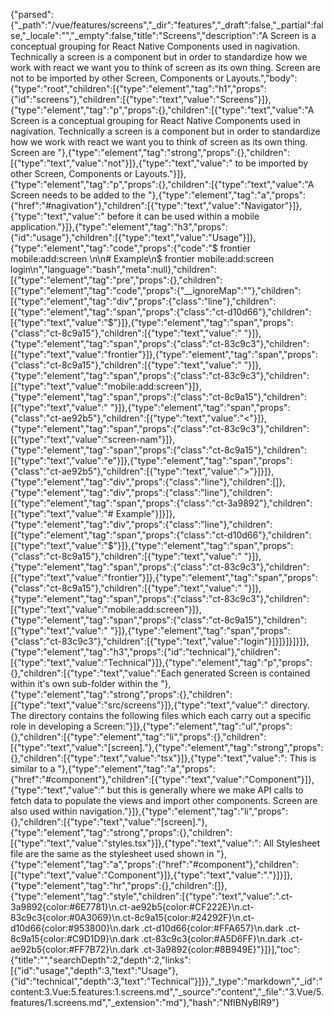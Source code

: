 {"parsed":{"_path":"/vue/features/screens","_dir":"features","_draft":false,"_partial":false,"_locale":"","_empty":false,"title":"Screens","description":"A Screen is a conceptual grouping for React Native Components used in nagivation. Technically a screen is a component but in order to standardize how we work with react we want you to think of screen as its own thing. Screen are not to be imported by other Screen, Components or Layouts.","body":{"type":"root","children":[{"type":"element","tag":"h1","props":{"id":"screens"},"children":[{"type":"text","value":"Screens"}]},{"type":"element","tag":"p","props":{},"children":[{"type":"text","value":"A Screen is a conceptual grouping for React Native Components used in nagivation. Technically a screen is a component but in order to standardize how we work with react we want you to think of screen as its own thing. Screen are "},{"type":"element","tag":"strong","props":{},"children":[{"type":"text","value":"not"}]},{"type":"text","value":" to be imported by other Screen, Components or Layouts."}]},{"type":"element","tag":"p","props":{},"children":[{"type":"text","value":"A Screen needs to be added to the "},{"type":"element","tag":"a","props":{"href":"#nagivation"},"children":[{"type":"text","value":"Navigator"}]},{"type":"text","value":" before it can be used within a mobile application."}]},{"type":"element","tag":"h3","props":{"id":"usage"},"children":[{"type":"text","value":"Usage"}]},{"type":"element","tag":"code","props":{"code":"$ frontier mobile:add:screen <screen-name>\n\n# Example\n$ frontier mobile:add:screen login\n","language":"bash","meta":null},"children":[{"type":"element","tag":"pre","props":{},"children":[{"type":"element","tag":"code","props":{"__ignoreMap":""},"children":[{"type":"element","tag":"div","props":{"class":"line"},"children":[{"type":"element","tag":"span","props":{"class":"ct-d10d66"},"children":[{"type":"text","value":"$"}]},{"type":"element","tag":"span","props":{"class":"ct-8c9a15"},"children":[{"type":"text","value":" "}]},{"type":"element","tag":"span","props":{"class":"ct-83c9c3"},"children":[{"type":"text","value":"frontier"}]},{"type":"element","tag":"span","props":{"class":"ct-8c9a15"},"children":[{"type":"text","value":" "}]},{"type":"element","tag":"span","props":{"class":"ct-83c9c3"},"children":[{"type":"text","value":"mobile:add:screen"}]},{"type":"element","tag":"span","props":{"class":"ct-8c9a15"},"children":[{"type":"text","value":" "}]},{"type":"element","tag":"span","props":{"class":"ct-ae92b5"},"children":[{"type":"text","value":"<"}]},{"type":"element","tag":"span","props":{"class":"ct-83c9c3"},"children":[{"type":"text","value":"screen-nam"}]},{"type":"element","tag":"span","props":{"class":"ct-8c9a15"},"children":[{"type":"text","value":"e"}]},{"type":"element","tag":"span","props":{"class":"ct-ae92b5"},"children":[{"type":"text","value":">"}]}]},{"type":"element","tag":"div","props":{"class":"line"},"children":[]},{"type":"element","tag":"div","props":{"class":"line"},"children":[{"type":"element","tag":"span","props":{"class":"ct-3a9892"},"children":[{"type":"text","value":"# Example"}]}]},{"type":"element","tag":"div","props":{"class":"line"},"children":[{"type":"element","tag":"span","props":{"class":"ct-d10d66"},"children":[{"type":"text","value":"$"}]},{"type":"element","tag":"span","props":{"class":"ct-8c9a15"},"children":[{"type":"text","value":" "}]},{"type":"element","tag":"span","props":{"class":"ct-83c9c3"},"children":[{"type":"text","value":"frontier"}]},{"type":"element","tag":"span","props":{"class":"ct-8c9a15"},"children":[{"type":"text","value":" "}]},{"type":"element","tag":"span","props":{"class":"ct-83c9c3"},"children":[{"type":"text","value":"mobile:add:screen"}]},{"type":"element","tag":"span","props":{"class":"ct-8c9a15"},"children":[{"type":"text","value":" "}]},{"type":"element","tag":"span","props":{"class":"ct-83c9c3"},"children":[{"type":"text","value":"login"}]}]}]}]}]},{"type":"element","tag":"h3","props":{"id":"technical"},"children":[{"type":"text","value":"Technical"}]},{"type":"element","tag":"p","props":{},"children":[{"type":"text","value":"Each generated Screen is contained within it's own sub-folder within the "},{"type":"element","tag":"strong","props":{},"children":[{"type":"text","value":"src/screens"}]},{"type":"text","value":" directory. The directory contains the following files which each carry out a specific role in developing a Screen:"}]},{"type":"element","tag":"ul","props":{},"children":[{"type":"element","tag":"li","props":{},"children":[{"type":"text","value":"[screen]."},{"type":"element","tag":"strong","props":{},"children":[{"type":"text","value":"tsx"}]},{"type":"text","value":": This is similar to a "},{"type":"element","tag":"a","props":{"href":"#component"},"children":[{"type":"text","value":"Component"}]},{"type":"text","value":" but this is generally where we make API calls to fetch data to populate the views and import other components. Screen are also used within navigation."}]},{"type":"element","tag":"li","props":{},"children":[{"type":"text","value":"[screen]."},{"type":"element","tag":"strong","props":{},"children":[{"type":"text","value":"styles.tsx"}]},{"type":"text","value":": All Stylesheet file are the same as the stylesheet used shown in "},{"type":"element","tag":"a","props":{"href":"#component"},"children":[{"type":"text","value":"Component"}]},{"type":"text","value":"."}]}]},{"type":"element","tag":"hr","props":{},"children":[]},{"type":"element","tag":"style","children":[{"type":"text","value":".ct-3a9892{color:#6E7781}\n.ct-ae92b5{color:#CF222E}\n.ct-83c9c3{color:#0A3069}\n.ct-8c9a15{color:#24292F}\n.ct-d10d66{color:#953800}\n.dark .ct-d10d66{color:#FFA657}\n.dark .ct-8c9a15{color:#C9D1D9}\n.dark .ct-83c9c3{color:#A5D6FF}\n.dark .ct-ae92b5{color:#FF7B72}\n.dark .ct-3a9892{color:#8B949E}"}]}],"toc":{"title":"","searchDepth":2,"depth":2,"links":[{"id":"usage","depth":3,"text":"Usage"},{"id":"technical","depth":3,"text":"Technical"}]}},"_type":"markdown","_id":"content:3.Vue:5.features:1.screens.md","_source":"content","_file":"3.Vue/5.features/1.screens.md","_extension":"md"},"hash":"NfIBNyBlR9"}